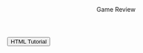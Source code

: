 <!DOCTYPE html>
<html lang="en">
<head>
  <header>Game Review</header> 

</head>
<body>
  <button onclick="document.location='default.asp'">HTML Tutorial</button>
  <img src="" alt="">
</body>
</html>
